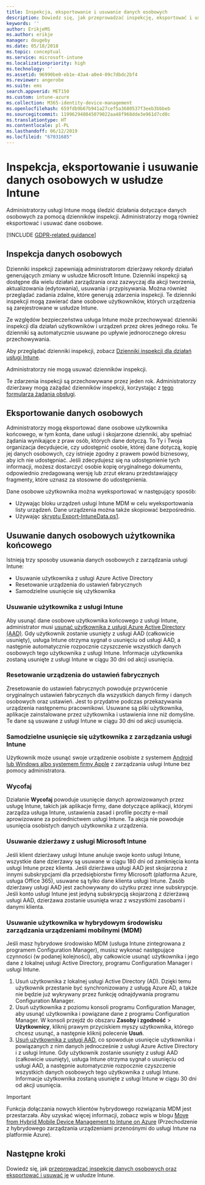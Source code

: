 ```yaml
---
title: Inspekcja, eksportowanie i usuwanie danych osobowych
description: Dowiedz się, jak przeprowadzać inspekcję, eksportować i usuwać dane osobowe.
keywords: ''
author: ErikjeMS
ms.author: erikje
manager: dougeby
ms.date: 05/18/2018
ms.topic: conceptual
ms.service: microsoft-intune
ms.localizationpriority: high
ms.technology: ''
ms.assetid: 96990be0-eb1e-43a4-a0e4-09c7dbdc2bf4
ms.reviewer: angerobe
ms.suite: ems
search.appverid: MET150
ms.custom: intune-azure
ms.collection: M365-identity-device-management
ms.openlocfilehash: 659fdb9b67b941a27cef5a3680537f3eeb3bbbeb
ms.sourcegitcommit: 119962948045079022aa48f968dde3e961d7cd0c
ms.translationtype: HT
ms.contentlocale: pl-PL
ms.lasthandoff: 06/12/2019
ms.locfileid: "67031685"
---
```

# <a name="audit-export-or-delete-personal-data-in-intune"></a>Inspekcja, eksportowanie i usuwanie danych osobowych w usłudze Intune

Administratorzy usługi Intune mogą śledzić działania dotyczące danych osobowych za pomocą dzienników inspekcji. Administratorzy mogą również eksportować i usuwać dane osobowe.

[!INCLUDE [GDPR-related guidance](./includes/gdpr-intro-sentence.md)]

## <a name="audit-personal-data"></a>Inspekcja danych osobowych

Dzienniki inspekcji zapewniają administratorom dzierżawy rekordy działań generujących zmiany w usłudze Microsoft Intune. Dzienniki inspekcji są dostępne dla wielu działań zarządzania oraz zazwyczaj dla akcji tworzenia, aktualizowania (edytowania), usuwania i przypisywania. Można również przeglądać zadania zdalne, które generują zdarzenia inspekcji. Te dzienniki inspekcji mogą zawierać dane osobowe użytkowników, których urządzenia są zarejestrowane w usłudze Intune.  

Ze względów bezpieczeństwa usługa Intune może przechowywać dzienniki inspekcji dla działań użytkowników i urządzeń przez okres jednego roku. Te dzienniki są automatycznie usuwane po upływie jednorocznego okresu przechowywania.

Aby przeglądać dzienniki inspekcji, zobacz [Dzienniki inspekcji dla działań usługi Intune](monitor-audit-logs.md). 

Administratorzy nie mogą usuwać dzienników inspekcji.

Te zdarzenia inspekcji są przechowywane przez jeden rok. Administratorzy dzierżawy mogą zażądać dzienników inspekcji, korzystając z [tego formularza żądania obsługi](https://privacy.microsoft.com/en-US/privacy-questions?).

## <a name="export-personal-data"></a>Eksportowanie danych osobowych

Administratorzy mogą eksportować dane osobowe użytkownika końcowego, w tym konta, dane usługi i skojarzone dzienniki, aby spełniać żądania wynikające z praw osób, których dane dotyczą. To Ty i Twoja organizacja decydujecie, czy udostępnić osobie, której dane dotyczą, kopię jej danych osobowych, czy istnieje zgodny z prawem powód biznesowy, aby ich nie udostępniać. Jeśli zdecydujesz się na udostępnienie tych informacji, możesz dostarczyć osobie kopię oryginalnego dokumentu, odpowiednio zredagowaną wersję lub zrzut ekranu przedstawiający fragmenty, które uznasz za stosowne do udostępnienia.

Dane osobowe użytkownika można wyeksportować w następujący sposób: 
- Używając bloku urządzeń usługi Intune MDM w celu wyeksportowania listy urządzeń. Dane urządzenia można także skopiować bezpośrednio.
- Używając [skryptu Export-IntuneData.ps1](https://aka.ms/intunedataexport).

## <a name="delete-end-user-personal-data"></a>Usuwanie danych osobowych użytkownika końcowego

Istnieją trzy sposoby usuwania danych osobowych z zarządzania usługi Intune:
- Usuwanie użytkownika z usługi Azure Active Directory
- Resetowanie urządzenia do ustawień fabrycznych
- Samodzielne usunięcie się użytkownika

### <a name="delete-a-user-from-intune"></a>Usuwanie użytkownika z usługi Intune

Aby usunąć dane osobowe użytkownika końcowego z usługi Intune, administrator musi [usunąć użytkownika z usługi Azure Active Directory (AAD)](https://docs.microsoft.com/azure/active-directory/fundamentals/add-users-azure-active-directory#delete-a-user). Gdy użytkownik zostanie usunięty z usługi AAD (całkowicie usunięty), usługa Intune otrzyma sygnał o usunięciu od usługi AAD, a następnie automatycznie rozpocznie czyszczenie wszystkich danych osobowych tego użytkownika z usługi Intune. Informacje użytkownika zostaną usunięte z usługi Intune w ciągu 30 dni od akcji usunięcia.

### <a name="reset-device-to-factory-settings"></a>Resetowanie urządzenia do ustawień fabrycznych
Zresetowanie do ustawień fabrycznych powoduje przywrócenie oryginalnych ustawień fabrycznych dla wszystkich danych firmy i danych osobowych oraz ustawień. Jest to przydatne podczas przekazywania urządzenia następnemu pracownikowi. Usuwane są pliki użytkownika, aplikacje zainstalowane przez użytkownika i ustawienia inne niż domyślne. Te dane są usuwane z usługi Intune w ciągu 30 dni od akcji usunięcia.

### <a name="user-self-removal-from-intune-management"></a>Samodzielne usunięcie się użytkownika z zarządzania usługi Intune
Użytkownik może usunąć swoje urządzenie osobiste z systemem [Android lub Windows albo systemem firmy Apple](https://docs.microsoft.com/intune-user-help/unenroll-your-device-from-intune-android) z zarządzania usługi Intune bez pomocy administratora.   

### <a name="retire"></a>Wycofaj
Działanie **Wycofaj** powoduje usunięcie danych aprowizowanych przez usługę Intune, takich jak aplikacje firmy, dane dotyczące aplikacji, którymi zarządza usługa Intune, ustawienia zasad i profile poczty e-mail aprowizowane za pośrednictwem usługi Intune. Ta akcja nie powoduje usunięcia osobistych danych użytkownika z urządzenia.

### <a name="delete-a-tenant-from-microsoft-intune"></a>Usuwanie dzierżawy z usługi Microsoft Intune

Jeśli klient dzierżawy usługi Intune anuluje swoje konto usługi Intune, wszystkie dane dzierżawy są usuwane w ciągu 180 dni od zamknięcia konta usługi Intune przez klienta. Jeśli dzierżawa usługi AAD jest skojarzona z innymi subskrypcjami dla przedsiębiorstw firmy Microsoft (platforma Azure, usługa Office 365), usuwane są tylko dane klienta usługi Intune. Zasób dzierżawy usługi AAD jest zachowywany do użytku przez inne subskrypcje. Jeśli konto usługi Intune jest jedyną subskrypcją skojarzoną z dzierżawą usługi AAD, dzierżawa zostanie usunięta wraz z wszystkimi zasobami i danymi klienta.

### <a name="delete-a-user-in-a-hybrid-mobile-device-management-mdm-environment"></a>Usuwanie użytkownika w hybrydowym środowisku zarządzania urządzeniami mobilnymi (MDM)
Jeśli masz hybrydowe środowisko MDM (usługa Intune zintegrowana z programem Configuration Manager), musisz wykonać następujące czynności (w podanej kolejności), aby całkowicie usunąć użytkownika i jego dane z lokalnej usługi Active Directory, programu Configuration Manager i usługi Intune.

1. Usuń użytkownika z lokalnej usługi Active Directory (AD). Dzięki temu użytkownik przestanie być synchronizowany z usługą Azure AD, a także nie będzie już wykrywany przez funkcję odnajdywania programu Configuration Manager. 
2. Usuń użytkownika z poziomu konsoli programu Configuration Manager, aby usunąć użytkownika i powiązane dane z programu Configuration Manager. W konsoli przejdź do obszaru **Zasoby i zgodność** > **Użytkownicy**, kliknij prawym przyciskiem myszy użytkownika, którego chcesz usunąć, a następnie kliknij polecenie **Usuń**.
3. [Usuń użytkownika z usługi AAD](https://docs.microsoft.com/azure/active-directory/fundamentals/add-users-azure-active-directory#delete-a-user), co spowoduje usunięcie użytkownika i powiązanych z nim danych jednocześnie z usługi Azure Active Directory i z usługi Intune. Gdy użytkownik zostanie usunięty z usługi AAD (całkowicie usunięty), usługa Intune otrzyma sygnał o usunięciu od usługi AAD, a następnie automatycznie rozpocznie czyszczenie wszystkich danych osobowych tego użytkownika z usługi Intune. Informacje użytkownika zostaną usunięte z usługi Intune w ciągu 30 dni od akcji usunięcia.

> [!Important]
>Funkcja dołączania nowych klientów hybrydowego rozwiązania MDM jest przestarzała. Aby uzyskać więcej informacji, zobacz wpis w blogu [Move from Hybrid Mobile Device Management to Intune on Azure](https://techcommunity.microsoft.com/t5/Intune-Customer-Success/Move-from-Hybrid-Mobile-Device-Management-to-Intune-on-Azure/ba-p/280150) (Przechodzenie z hybrydowego zarządzania urządzeniami przenośnymi do usługi Intune na platformie Azure).

## <a name="next-steps"></a>Następne kroki

Dowiedz się, jak [przeprowadzać inspekcję danych osobowych oraz eksportować i usuwać je](privacy-data-audit-export-delete.md) w usłudze Intune.
